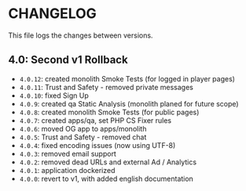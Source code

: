 # CHANGELOG

This file logs the changes between versions.

## 4.0: Second v1 Rollback

* `4.0.12`: created monolith Smoke Tests (for logged in player pages)
* `4.0.11`: Trust and Safety - removed private messages
* `4.0.10`: fixed Sign Up
* `4.0.9`: created qa Static Analysis (monolith planed for future scope)
* `4.0.8`: created monolith Smoke Tests (for public pages)
* `4.0.7`: created apps/qa, set PHP CS Fixer rules
* `4.0.6`: moved OG app to apps/monolith
* `4.0.5`: Trust and Safety - removed chat
* `4.0.4`: fixed encoding issues (now using UTF-8)
* `4.0.3`: removed email support
* `4.0.2`: removed dead URLs and external Ad / Analytics
* `4.0.1`: application dockerized
* `4.0.0`: revert to v1, with added english documentation
